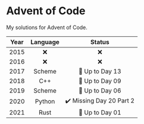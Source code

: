 # Advent of Code

My solutions for Advent of Code.


| Year | Language | Status |
| :--: | :------: | :----: |
| 2015 | ❌ | ❌ |
| 2016 | ❌ | ❌ |
| 2017 | Scheme | 🚧 Up to Day 13
| 2018 | C++ | 🚧 Up to Day 09
| 2019 | Scheme | 🚧 Up to Day 06
| 2020 | Python | ✔️ Missing Day 20 Part 2
| 2021 | Rust | 🔁 Up to Day 01